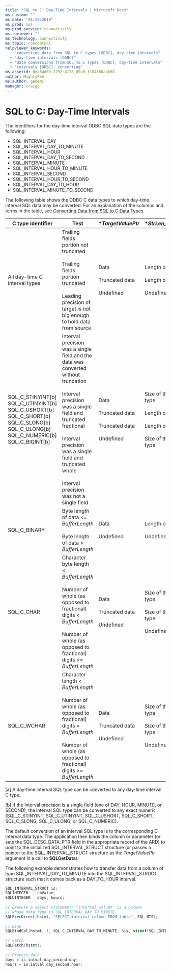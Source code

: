 ```yaml
---
title: "SQL to C: Day-Time Intervals | Microsoft Docs"
ms.custom: ""
ms.date: "01/19/2019"
ms.prod: sql
ms.prod_service: connectivity
ms.reviewer: ""
ms.technology: connectivity
ms.topic: conceptual
helpviewer_keywords: 
  - "converting data from SQL to C types [ODBC], day-time intervals"
  - "day-time intervals [ODBC]"
  - "data conversions from SQL to C types [ODBC], day-time intervals"
  - "intervals [ODBC], converting"
ms.assetid: 8ea84d69-2292-4128-89a0-f184f68abb98
author: MightyPen
ms.author: genemi
manager: craigg
---
```

# SQL to C: Day-Time Intervals

The identifiers for the day-time interval ODBC SQL data types are the following:

- SQL_INTERVAL_DAY
- SQL_INTERVAL_DAY_TO_MINUTE
- SQL_INTERVAL_HOUR
- SQL_INTERVAL_DAY_TO_SECOND
- SQL_INTERVAL_MINUTE
- SQL_INTERVAL_HOUR_TO_MINUTE
- SQL_INTERVAL_SECOND
- SQL_INTERVAL_HOUR_TO_SECOND
- SQL_INTERVAL_DAY_TO_HOUR
- SQL_INTERVAL_MINUTE_TO_SECOND

The following table shows the ODBC C data types to which day-time interval SQL data may be converted. For an explanation of the columns and terms in the table, see [Converting Data from SQL to C Data Types](../../../odbc/reference/appendixes/converting-data-from-sql-to-c-data-types.md).

|C type identifier|Test|**TargetValuePtr*|**StrLen_or_IndPtr*|SQLSTATE|  
|-----------------------|----------|------------------------|----------------------------|--------------|  
|All day-time C interval types|Trailing fields portion not truncated<br /><br /> Trailing fields portion truncated<br /><br /> Leading precision of target is not big enough to hold data from source|Data<br /><br /> Truncated data<br /><br /> Undefined|Length of data<br /><br /> Length of data<br /><br /> Undefined|n/a<br /><br /> 01S07<br /><br /> 22015|  
|SQL_C_STINYINT[b] SQL_C_UTINYINT[b] SQL_C_USHORT[b] SQL_C_SHORT[b] SQL_C_SLONG[b] SQL_C_ULONG[b] SQL_C_NUMERIC[b] SQL_C_BIGINT[b]|Interval precision was a single field and the data was converted without truncation<br /><br /> Interval precision was a single field and truncated fractional<br /><br /> Interval precision was a single field and truncated whole<br /><br /> Interval precision was not a single field|Data<br /><br /> Truncated  data<br /><br /> Truncated  data<br /><br /> Undefined|Size of the C data type<br /><br /> Length of data<br /><br /> Length of data<br /><br /> Size of the C data type|n/a<br /><br /> 01S07<br /><br /> 22003<br /><br /> 07006|  
|SQL_C_BINARY|Byte length of data <= *BufferLength*<br /><br /> Byte length of data > *BufferLength*|Data<br /><br /> Undefined|Length of data<br /><br /> Undefined|n/a<br /><br /> 22003|  
|SQL_C_CHAR|Character byte length < *BufferLength*<br /><br /> Number of whole (as opposed to fractional) digits < *BufferLength*<br /><br /> Number of whole (as opposed to fractional) digits >= *BufferLength*|Data<br /><br /> Truncated data<br /><br /> Undefined|Size of the C data type<br /><br /> Size of the C data type<br /><br /> Undefined|n/a<br /><br /> 01004<br /><br /> 22003|  
|SQL_C_WCHAR|Character length < *BufferLength*<br /><br /> Number of whole (as opposed to fractional) digits < *BufferLength*<br /><br /> Number of whole (as opposed to fractional) digits >= *BufferLength*|Data<br /><br /> Truncated data<br /><br /> Undefined|Size of the C data type<br /><br /> Size of the C data type<br /><br /> Undefined|n/a<br /><br /> 01004<br /><br /> 22003|  
  
 [a]   A day-time interval SQL type can be converted to any day-time interval C type.  
  
 [b]   If the interval precision is a single field (one of DAY, HOUR, MINUTE, or SECOND), the interval SQL type can be converted to any exact numeric (SQL_C_STINYINT, SQL_C_UTINYINT, SQL_C_USHORT, SQL_C_SHORT, SQL_C_SLONG, SQL_C_ULONG, or SQL_C_NUMERIC).  
  
The default conversion of an interval SQL type is to the corresponding C interval data type. The application then binds the column or parameter (or sets the SQL_DESC_DATA_PTR field in the appropriate record of the ARD) to point to the initialized SQL_INTERVAL_STRUCT structure (or passes a pointer to the SQL_ INTERVAL_STRUCT structure as the *TargetValuePtr* argument in a call to **SQLGetData**).  
  
The following example demonstrates how to transfer data from a column of type SQL_INTERVAL_DAY_TO_MINUTE into the SQL_INTERVAL_STRUCT structure such that it comes back as a DAY_TO_HOUR interval.  

```cpp
SQL_INTERVAL_STRUCT is;  
SQLINTEGER    cbValue;  
SQLUINTEGER   days, hours;  
  
// Execute a select statement; "interval_column" is a column  
// whose data type is SQL_INTERVAL_DAY_TO_MINUTE.  
SQLExecDirect(hstmt, "SELECT interval_column FROM table", SQL_NTS);  
  
// Bind  
SQLBindCol(hstmt, 1, SQL_C_INTERVAL_DAY_TO_MINUTE, &is, sizeof(SQL_INTERVAL_STRUCT), &cbValue);  
  
// Fetch  
SQLFetch(hstmt);  
  
// Process data  
days = is.intval.day_second.day;  
hours = is.intval.day_second.hour;  
```
